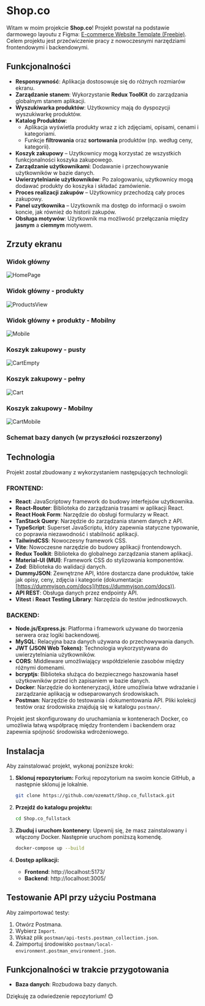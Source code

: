 # Shop.co

Witam w moim projekcie **Shop.co**! Projekt powstał na podstawie darmowego layoutu z Figma: [E-commerce Website Template (Freebie)](https://www.figma.com/community/file/1273571982885059508/e-commerce-website-template-freebie). Celem projektu jest przećwiczenie pracy z nowoczesnymi narzędziami frontendowymi i backendowymi.


## Funkcjonalności

- **Responsywność**: Aplikacja dostosowuje się do różnych rozmiarów ekranu.
- **Zarządzanie stanem**: Wykorzystanie **Redux ToolKit** do zarządzania globalnym stanem aplikacji.
- **Wyszukiwarka produktów**: Użytkownicy mają do dyspozycji wyszukiwarkę produktów.
- **Katalog Produktów**:
  - Aplikacja wyświetla produkty wraz z ich zdjęciami, opisami, cenami i kategoriami.
  - Funkcje **filtrowania** oraz **sortowania** produktów (np. według ceny, kategorii).
- **Koszyk zakupowy** – Uzytkownicy mogą korzystać ze wszystkich funkcjonalności koszyka zakupowego.
- **Zarządzanie użytkownikami**: Dodawanie i przechowywanie użytkowników w bazie danych.
- **Uwierzytelnianie użytkowników**: Po zalogowaniu, użytkownicy mogą dodawać produkty do koszyka i składać zamówienie.
- **Proces realizacji zakupów** – Użytkownicy przechodzą cały proces zakupowy.
- **Panel uzytkownika** – Uzytkownik ma dostęp do informacji o swoim koncie, jak również do historii zakupów.
- **Obsługa motywów**: Użytkownik ma możliwość przełączania między **jasnym** a **ciemnym** motywem.

## Zrzuty ekranu

### Widok główny

![HomePage](./app/screenshots/HomePage.png)

### Widok główny - produkty

![ProductsView](./app/screenshots/ProductsView.png)

### Widok główny + produkty - Mobilny

![Mobile](./app/screenshots/Mobile.png)

### Koszyk zakupowy - pusty

![CartEmpty](./app/screenshots/CartEmpty.png)

### Koszyk zakupowy - pełny

![Cart](./app/screenshots/Cart.png)

### Koszyk zakupowy - Mobilny

![CartMobile](./app/screenshots/CartMobile.png)

### Schemat bazy danych (w przyszłości rozszerzony)

## Technologia

Projekt został zbudowany z wykorzystaniem następujących technologii:

### FRONTEND:

- **React**: JavaScriptowy framework do budowy interfejsów użytkownika.
- **React-Router**: Biblioteka do zarządzania trasami w aplikacji React.
- **React Hook Form**: Narzędzie do obsługi formularzy w React.
- **TanStack Query**: Narzędzie do zarządzania stanem danych z API.
- **TypeScript**: Superset JavaScriptu, który zapewnia statyczne typowanie, co poprawia niezawodność i stabilność aplikacji.
- **TailwindCSS**: Nowoczesny framework CSS.
- **Vite**: Nowoczesne narzędzie do budowy aplikacji frontendowych.
- **Redux Toolkit**: Biblioteka do globalnego zarządzania stanem aplikacji.
- **Material-UI (MUI)**: Framework CSS do stylizowania komponentów.
- **Zod**: Biblioteka do walidacji danych.
- **DummyJSON**: Zewnętrzne API, które dostarcza dane produktów, takie jak opisy, ceny, zdjęcia i kategorie (dokumentacja: [https://dummyjson.com/docs](https://dummyjson.com/docs)).
- **API REST**: Obsługa danych przez endpointy API.
- **Vitest** i **React Testing Library**: Narzędzia do testów jednostkowych.


### BACKEND:

- **Node.js/Express.js**: Platforma i framework używane do tworzenia serwera oraz logiki backendowej.
- **MySQL**: Relacyjna baza danych używana do przechowywania danych.
- **JWT (JSON Web Tokens)**: Technologia wykorzystywana do uwierzytelniania użytkowników.
- **CORS**: Middleware umożliwiający współdzielenie zasobów między różnymi domenami.
- **bcryptjs**: Biblioteka służąca do bezpiecznego haszowania haseł użytkowników przed ich zapisaniem w bazie danych.
- **Docker**: Narzędzie do konteneryzacji, które umożliwia łatwe wdrażanie i zarządzanie aplikacją w odseparowanych środowiskach.
- **Postman**: Narzędzie do testowania i dokumentowania API. Pliki kolekcji testów oraz środowiska znajdują się w katalogu `postman/`.

Projekt jest skonfigurowany do uruchamiania w kontenerach Docker, co umożliwia łatwą współpracę między frontendem i backendem oraz zapewnia spójność środowiska wdrożeniowego.

## Instalacja

Aby zainstalować projekt, wykonaj poniższe kroki:


1. **Sklonuj repozytorium:**
   Forkuj repozytorium na swoim koncie GitHub, a następnie sklonuj je lokalnie.
   ```sh
   git clone https://github.com/ozematt/Shop.co_fullstack.git
   ```
2. **Przejdź do katalogu projektu:**
   ```sh
   cd Shop.co_fullstack
   ```
   
3. **Zbuduj i uruchom kontenery:**
   Upewnij się, że masz zainstalowany i włączony Docker. Następnie uruchom poniższą komendę.
   ```sh
   docker-compose up --build
   ```

5. **Dostęp aplikacji:**
   - **Frontend**: http://localhost:5173/
   - **Backend**: http://localhost:3005/


## Testowanie API przy użyciu Postmana

Aby zaimportować testy:
1. Otwórz Postmana.
2. Wybierz `Import`.
3. Wskaż plik `postman/api-tests.postman_collection.json`.
4. Zaimportuj środowisko `postman/local-environment.postman_environment.json`.

## Funkcjonalności w trakcie przygotowania

- **Baza danych**: Rozbudowa bazy danych.

Dziękuję za odwiedzenie repozytorium! 😊
